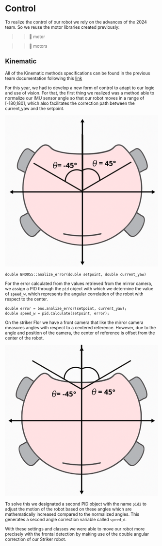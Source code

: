 # Control 

To realize the control of our robot we rely on the advances of the 2024 team. So we reuse the motor libraries created previously:


>> 📁 motor

>> 📁 motors

## Kinematic

All of the Kinematic methods specifications can be found in the previous team documentation following this [link](/docs/SoccerOpen/2024/Control/index.md)

For this year, we had to develop a new form of control to adapt to our logic and use of vision. For that, the first thing we realized was a method able to normalize our IMU sensor angle so that our robot moves in a range of [-180,180], which also facilitates the correction path between the current_yaw and the setpoint.

![Image of the coordinate reference for Mirror camera](/docs/assets/soccer/Programming/Normalized_robot_angles.png)

```
double BNO055::analize_error(double setpoint, double current_yaw)
```

For the error calculated from the values retrieved from the mirror camera, we assign a PID through the `pid` object with which we determine the value of `speed_w`, which represents the angular correlation of the robot with respect to the center.

```
double error = bno.analize_error(setpoint, current_yaw);
double speed_w = pid.Calculate(setpoint, error);
```

On the striker Flor we have a front camera that like the mirror camera measures angles with respect to a centered reference. However, due to the angle and position of the camera, the center of reference is offset from the center of the robot.

![Image of the angle for front camera](/docs/assets/soccer/Programming/Front%20camara_normalized.png)

To solve this we designated a second PID object with the name `pid2` to adjust the motion of the robot based on these angles which are mathematically increased compared to the normalized angles. This generates a second angle correction variable called `speed_d`.

With these settings and classes we were able to move our robot more precisely with the frontal detection by making use of the double angular correction of our Striker robot.


